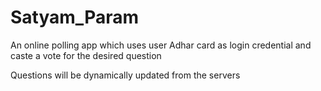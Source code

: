 # Satyam_Param

An online polling app which uses user Adhar card as login credential and caste a vote for the desired question

Questions will be dynamically updated from the servers
